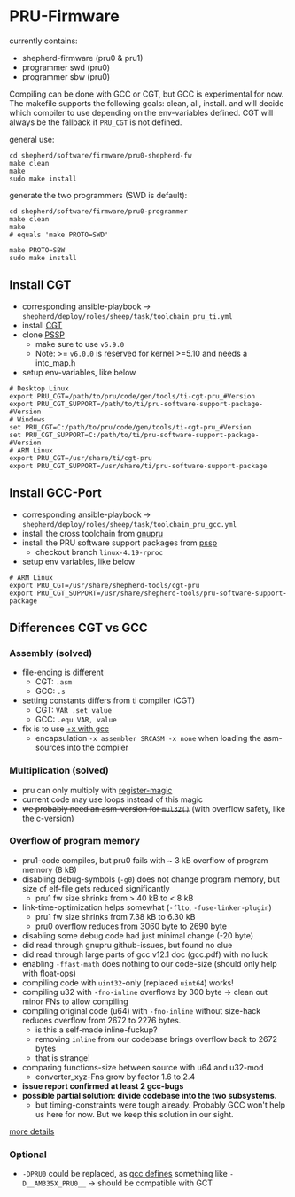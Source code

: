# PRU-Firmware

currently contains:

- shepherd-firmware (pru0 & pru1)
- programmer swd (pru0)
- programmer sbw (pru0)

Compiling can be done with GCC or CGT, but GCC is experimental for now. The makefile supports the following goals: clean, all, install.  and will decide which compiler to use depending on the env-variables defined. CGT will always be the fallback if `PRU_CGT` is not defined.

general use:

```Shell
cd shepherd/software/firmware/pru0-shepherd-fw
make clean
make
sudo make install
`````

generate the two programmers (SWD is default):

```Shell
cd shepherd/software/firmware/pru0-programmer
make clean
make
# equals 'make PROTO=SWD'

make PROTO=SBW
sudo make install
`````

## Install CGT

- corresponding ansible-playbook -> `shepherd/deploy/roles/sheep/task/toolchain_pru_ti.yml`
- install [CGT](https://www.ti.com/tool/PRU-CGT#downloads)
- clone [PSSP](https://git.ti.com/cgit/pru-software-support-package/pru-software-support-package/)
  - make sure to use `v5.9.0`
  - Note: >= `v6.0.0` is reserved for kernel >=5.10 and needs a intc_map.h
- setup env-variables, like below

```Shell
# Desktop Linux
export PRU_CGT=/path/to/pru/code/gen/tools/ti-cgt-pru_#Version
export PRU_CGT_SUPPORT=/path/to/ti/pru-software-support-package-#Version
# Windows
set PRU_CGT=C:/path/to/pru/code/gen/tools/ti-cgt-pru_#Version
set PRU_CGT_SUPPORT=C:/path/to/ti/pru-software-support-package-#Version
# ARM Linux
export PRU_CGT=/usr/share/ti/cgt-pru
export PRU_CGT_SUPPORT=/usr/share/ti/pru-software-support-package
```

## Install GCC-Port

- corresponding ansible-playbook -> `shepherd/deploy/roles/sheep/task/toolchain_pru_gcc.yml`
- install the cross toolchain from [gnupru](https://github.com/dinuxbg/gnupru.git)
- install the PRU software support packages from [pssp](https://github.com/dinuxbg/pru-software-support-package.git)
  - checkout branch `linux-4.19-rproc`
- setup env variables, like below

```Shell
# ARM Linux
export PRU_CGT=/usr/share/shepherd-tools/cgt-pru
export PRU_CGT_SUPPORT=/usr/share/shepherd-tools/pru-software-support-package
```

## Differences CGT vs GCC

### Assembly (solved)

- file-ending is different
	- CGT: `.asm`
	- GCC: `.s`
- setting constants differs from ti compiler (CGT)
	- CGT: `VAR .set value`
	- GCC: `.equ VAR, value`
- fix is to use [+x with gcc](https://gcc.gnu.org/onlinedocs/gcc/Overall-Options.html)
	-  encapsulation `-x assembler SRCASM -x none` when loading the asm-sources into the compiler

### Multiplication (solved)

- pru can only multiply with [register-magic](https://github.com/dinuxbg/gnupru/wiki/Multiplication)
- current code may use loops instead of this magic
- ~~we probably need an asm-version for `mul32()`~~ (with overflow safety, like the c-version)

### Overflow of program memory

- pru1-code compiles, but pru0 fails with ~ 3 kB overflow of program memory (8 kB)
- disabling debug-symbols (`-g0`) does not change program memory, but size of elf-file gets reduced significantly
	- pru1 fw size shrinks from > 40 kB to < 8 kB
- link-time-optimization helps somewhat (`-flto`, `-fuse-linker-plugin`)
	- pru1 fw size shrinks from 7.38 kB to 6.30 kB
	- pru0 overflow reduces from 3060 byte to 2690 byte
- disabling some debug code had just minimal change (-20 byte)
- did read through gnupru github-issues, but found no clue
- did read through large parts of gcc v12.1 doc (gcc.pdf) with no luck
- enabling `-ffast-math` does nothing to our code-size (should only help with float-ops)
- compiling code with `uint32`-only (replaced `uint64`) works!
- compiling u32 with `-fno-inline` overflows by 300 byte -> clean out minor FNs to allow compiling
- compiling original code (u64) with `-fno-inline` without size-hack reduces overflow from 2672 to 2276 bytes.
	- is this a self-made inline-fuckup?
	- removing `inline` from our codebase brings overflow back to 2672 bytes
	- that is strange!
- comparing functions-size between source with u64 and u32-mod
  - converter_xyz-Fns grow by factor 1.6 to 2.4
- **issue report confirmed at least 2 gcc-bugs**
- **possible partial solution: divide codebase into the two subsystems.**
  - but timing-constraints were tough already. Probably GCC won't help us here for now. But we keep this solution in our sight.

[more details](./readme_overflow_issue.md)

### Optional

- `-DPRU0` could be replaced, as [gcc defines](https://github.com/dinuxbg/gnuprumcu/blob/HEAD/device-specs/am335x.pru0) something like `-D__AM335X_PRU0__` -> should be compatible with GCT
